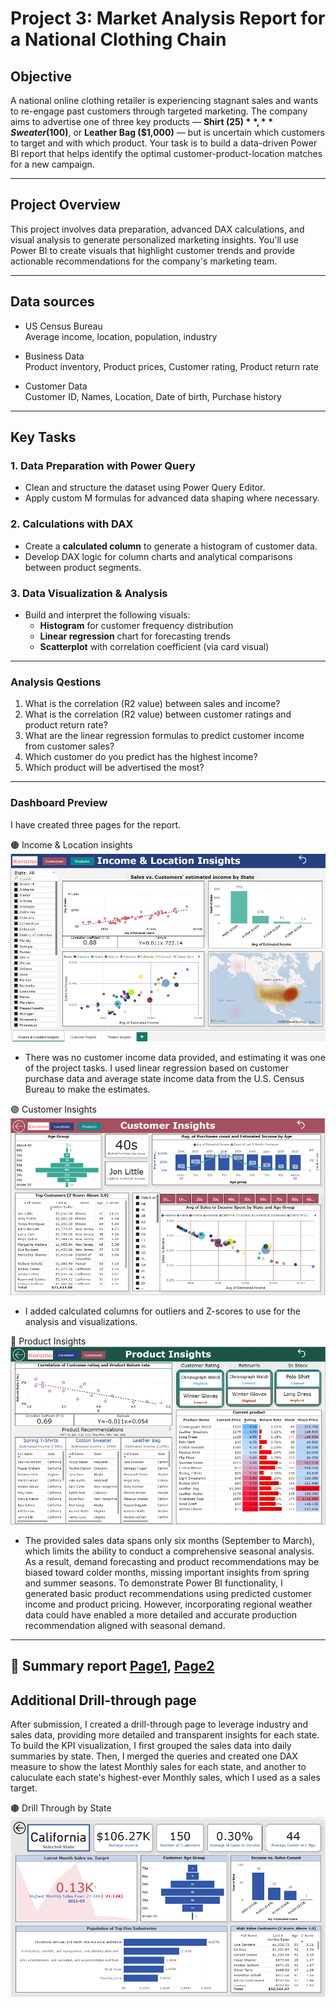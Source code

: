 # Project 3: Market Analysis Report for a National Clothing Chain 

## Objective
A national online clothing retailer is experiencing stagnant sales and wants to re-engage past customers through targeted marketing. The company aims to advertise one of three key products — **Shirt ($25)**, **Sweater ($100)**, or **Leather Bag ($1,000)** — but is uncertain which customers to target and with which product. Your task is to build a data-driven Power BI report that helps identify the optimal customer-product-location matches for a new campaign.

---

## Project Overview
This project involves data preparation, advanced DAX calculations, and visual analysis to generate personalized marketing insights. You'll use Power BI to create visuals that highlight customer trends and provide actionable recommendations for the company's marketing team.

---
## Data sources

- US Census Bureau </br>
Average income, location, population, industry</br>

- Business Data</br>
Product inventory, Product prices, Customer rating, Product return rate </br>

- Customer Data</br>
Customer ID, Names, Location, Date of birth, Purchase history</br>

-----
## Key Tasks

### 1. Data Preparation with Power Query
- Clean and structure the dataset using Power Query Editor.
- Apply custom M formulas for advanced data shaping where necessary.

### 2. Calculations with DAX
- Create a **calculated column** to generate a histogram of customer data.
- Develop DAX logic for column charts and analytical comparisons between product segments.

### 3. Data Visualization & Analysis
- Build and interpret the following visuals:
  - **Histogram** for customer frequency distribution
  - **Linear regression** chart for forecasting trends
  - **Scatterplot** with correlation coefficient (via card visual)

---

### Analysis Qestions

1. What is the correlation (R2 value) between sales and income?
2. What is the correlation (R2 value) between customer ratings and product return rate?
3. What are the linear regression formulas to predict customer income from customer sales?
4. Which customer do you predict has the highest income?
5. Which product will be advertised the most?

-----

### Dashboard Preview

I have created three pages for the report. 

🟠 Income & Location insights
![1](Screenshots/1-Income-and-Location-Insights.png)
* There was no customer income data provided, and estimating it was one of the project tasks. I used linear regression based on customer purchase data and average state income data from the U.S. Census Bureau to make the estimates.
  
🟣 Customer Insights
![2](Screenshots/2-Customer-Insights.png)
* I added calculated columns for outliers and Z-scores to use for the analysis and visualizations.

🔵 Product Insights
![3](Screenshots/3-Product-Insights.png)

* The provided sales data spans only six months (September to March), which limits the ability to conduct a comprehensive seasonal analysis. As a result, demand forecasting and product recommendations may be biased toward colder months, missing important insights from spring and summer seasons. To demonstrate Power BI functionality, I generated basic product recommendations using predicted customer income and product pricing. However, incorporating regional weather data could have enabled a more detailed and accurate production recommendation aligned with seasonal demand.

---------
🔴 Summary report
[Page1](Screenshots/5-Summary-report-P.1.png), [Page2](Screenshots/6-Summary-report-P.2.png)
--------

## Additional Drill-through page
After submission, I created a drill-through page to leverage industry and sales data, providing more detailed and transparent insights for each state. To build the KPI visualization, I first grouped the sales data into daily summaries by state. Then, I merged the queries and created one DAX measure to show the latest Monthly sales for each state, and another to caluculate each state's highest-ever Monthly sales, which I used as a sales target. 

🟤 Drill Through by State
![4](Screenshots/4-Drill-Through-State.png)
